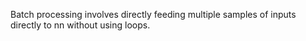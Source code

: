 Batch processing involves directly feeding multiple samples of inputs <br>
directly to nn without using loops.
